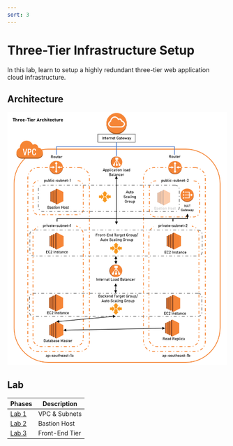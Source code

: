 ```yaml
---
sort: 3
---
```


# Three-Tier Infrastructure Setup
In this lab, learn to setup a highly redundant three-tier web application cloud infrastructure.


## Architecture 
<p align="center">
  <img src="blob/aws-poc-1-arch.PNG">
</p>

## Lab


| Phases           | Description    | 
| ---------------  | -------------- | 
| [Lab 1](Lab%201) | VPC & Subnets  | 
| [Lab 2](Lab%202) | Bastion Host   | 
| [Lab 3](Lab%203) | Front-End Tier | 